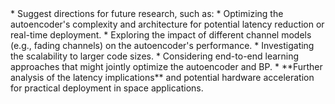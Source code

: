 <div>
    * Suggest directions for future research, such as:
        * Optimizing the autoencoder's complexity and architecture for potential latency reduction or real-time deployment.
        * Exploring the impact of different channel models (e.g., fading channels) on the autoencoder's performance.
        * Investigating the scalability to larger code sizes.
        * Considering end-to-end learning approaches that might jointly optimize the autoencoder and BP.
        * **Further analysis of the latency implications** and potential hardware acceleration for practical deployment in space applications.
</div>

